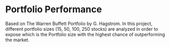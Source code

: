 # Portfolio Performance
Based on The Warren Buffett Portfolio by G. Hagstrom. In this project, different portfolio sizes (15, 50, 100, 250 stocks) are analyzed in order to expose which is the Portfolio size with the highest chance of outperforming the market.
